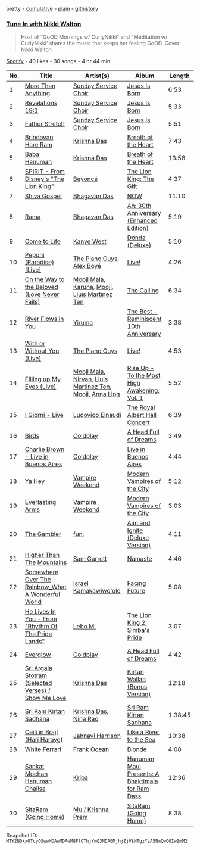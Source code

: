pretty - [cumulative](/playlists/cumulative/37i9dQZF1DX10hq8HpiPAY.md) - [plain](/playlists/plain/37i9dQZF1DX10hq8HpiPAY) - [githistory](https://github.githistory.xyz/mackorone/spotify-playlist-archive/blob/main/playlists/plain/37i9dQZF1DX10hq8HpiPAY)

### [Tune In with Nikki Walton](https://open.spotify.com/playlist/37i9dQZF1DX10hq8HpiPAY)

> Host of "GoOD Mornings w/ CurlyNikki" and "Meditation w/ CurlyNikki’ shares the music that keeps her feeling GoOD\. Cover: Nikki Walton

[Spotify](https://open.spotify.com/user/spotify) - 40 likes - 30 songs - 4 hr 44 min

| No. | Title | Artist(s) | Album | Length |
|---|---|---|---|---|
| 1 | [More Than Anything](https://open.spotify.com/track/2vUNNg9K4PAY5o3OBwGUVU) | [Sunday Service Choir](https://open.spotify.com/artist/2c9O21YLFy4tFI9zCVhbFg) | [Jesus Is Born](https://open.spotify.com/album/65zhpgwMMRxncpa7zHckQ6) | 6:53 |
| 2 | [Revelations 19:1](https://open.spotify.com/track/4pSUxkUKeWFyFNkzl7XoBU) | [Sunday Service Choir](https://open.spotify.com/artist/2c9O21YLFy4tFI9zCVhbFg) | [Jesus Is Born](https://open.spotify.com/album/65zhpgwMMRxncpa7zHckQ6) | 5:33 |
| 3 | [Father Stretch](https://open.spotify.com/track/2tLH5EsewbZNvmWidJqzDF) | [Sunday Service Choir](https://open.spotify.com/artist/2c9O21YLFy4tFI9zCVhbFg) | [Jesus Is Born](https://open.spotify.com/album/65zhpgwMMRxncpa7zHckQ6) | 5:51 |
| 4 | [Brindavan Hare Ram](https://open.spotify.com/track/3faStz9tu8BZCjZwGYxx1f) | [Krishna Das](https://open.spotify.com/artist/7BIXafmacnax46P30TEzNz) | [Breath of the Heart](https://open.spotify.com/album/6UxQYKwxX79QNmagONxvr0) | 7:43 |
| 5 | [Baba Hanuman](https://open.spotify.com/track/4Frp9uObfJLGLsMXosQp27) | [Krishna Das](https://open.spotify.com/artist/7BIXafmacnax46P30TEzNz) | [Breath of the Heart](https://open.spotify.com/album/6UxQYKwxX79QNmagONxvr0) | 13:58 |
| 6 | [SPIRIT \- From Disney's "The Lion King"](https://open.spotify.com/track/6ucmgsair6pvRYfwgvI6e0) | [Beyoncé](https://open.spotify.com/artist/6vWDO969PvNqNYHIOW5v0m) | [The Lion King: The Gift](https://open.spotify.com/album/552zi1M53PQAX5OH4FIdTx) | 4:37 |
| 7 | [Shiva Gospel](https://open.spotify.com/track/6KJMtDvtlMK031n9GeLPSq) | [Bhagavan Das](https://open.spotify.com/artist/5E8de54TFXkGwZZAdzmWuq) | [NOW](https://open.spotify.com/album/5q1HAmutGTq9viEr2GONrp) | 11:10 |
| 8 | [Rama](https://open.spotify.com/track/6F9C9MtBDeSxTSKK6vXJdE) | [Bhagavan Das](https://open.spotify.com/artist/5E8de54TFXkGwZZAdzmWuq) | [Ah: 30th Anniversary \(Enhanced Edition\)](https://open.spotify.com/album/4hXTrVD83vyLmrL7jDiOb8) | 5:19 |
| 9 | [Come to Life](https://open.spotify.com/track/14VMRC6EbRfeub5SkIXiad) | [Kanye West](https://open.spotify.com/artist/5K4W6rqBFWDnAN6FQUkS6x) | [Donda \(Deluxe\)](https://open.spotify.com/album/2Wiyo7LzdeBCsVZiRA6vVZ) | 5:10 |
| 10 | [Peponi \(Paradise\) \[Live\]](https://open.spotify.com/track/4KTvBpuyzikbShNQ2wl3NQ) | [The Piano Guys](https://open.spotify.com/artist/0jW6R8CVyVohuUJVcuweDI), [Alex Boyé](https://open.spotify.com/artist/6SraGCznFUAZ3zb4zVe3DM) | [Live!](https://open.spotify.com/album/6hoa5K74pqIBYkeaNUZKuL) | 4:26 |
| 11 | [On the Way to the Beloved \(Love Never Fails\)](https://open.spotify.com/track/3XljN2ubG6sWIXgIe0kAbC) | [Mooji Mala](https://open.spotify.com/artist/4r6OrlUbCRFfe2EOSmTl00), [Karuna](https://open.spotify.com/artist/1lVBlTKrFna6LTjJjGFh2y), [Mooji](https://open.spotify.com/artist/3sEwC1YZpzG5QWDUGRES4H), [Lluis Martinez Ten](https://open.spotify.com/artist/5PjFxMANosfLFt65QXo4g5) | [The Calling](https://open.spotify.com/album/1oR69W7oLHugoe4keaoWyT) | 6:34 |
| 12 | [River Flows in You](https://open.spotify.com/track/3xr8COed4nPPn6XWZ0iCGr) | [Yiruma](https://open.spotify.com/artist/0fauHpmSHwodVYIjTqOGHz) | [The Best \- Reminiscent 10th Anniversary](https://open.spotify.com/album/7dZ49XnPBaF4e6SMYmsNQ1) | 3:38 |
| 13 | [With or Without You \(Live\)](https://open.spotify.com/track/0yMOZ4IFKnhjnNO7ZkbFkr) | [The Piano Guys](https://open.spotify.com/artist/0jW6R8CVyVohuUJVcuweDI) | [Live!](https://open.spotify.com/album/6hoa5K74pqIBYkeaNUZKuL) | 4:53 |
| 14 | [Filling up My Eyes \(Live\)](https://open.spotify.com/track/58N4sK5KHI7VT4m5RahL8A) | [Mooji Mala](https://open.spotify.com/artist/4r6OrlUbCRFfe2EOSmTl00), [Nirvan](https://open.spotify.com/artist/4OBvRBls06BDmHbrBKc1XH), [Lluis Martinez Ten](https://open.spotify.com/artist/5PjFxMANosfLFt65QXo4g5), [Mooji](https://open.spotify.com/artist/3sEwC1YZpzG5QWDUGRES4H), [Anna Ling](https://open.spotify.com/artist/3LKkv2Nxjzynfv7ieSEbLZ) | [Rise Up \- To the Most High Awakening, Vol\. 1](https://open.spotify.com/album/0SCUJL9zCIvoVHthL2pii7) | 5:52 |
| 15 | [I Giorni \- Live](https://open.spotify.com/track/0R2HjTdF6olxqjoumQX5FS) | [Ludovico Einaudi](https://open.spotify.com/artist/2uFUBdaVGtyMqckSeCl0Qj) | [The Royal Albert Hall Concert](https://open.spotify.com/album/6HrjdZBesenIY3JJjldQF3) | 6:39 |
| 16 | [Birds](https://open.spotify.com/track/3HWDWyIqWuLsTHECx9DvXF) | [Coldplay](https://open.spotify.com/artist/4gzpq5DPGxSnKTe4SA8HAU) | [A Head Full of Dreams](https://open.spotify.com/album/3cfAM8b8KqJRoIzt3zLKqw) | 3:49 |
| 17 | [Charlie Brown \- Live in Buenos Aires](https://open.spotify.com/track/3ksF058sVZ21EgQdRLbUyI) | [Coldplay](https://open.spotify.com/artist/4gzpq5DPGxSnKTe4SA8HAU) | [Live in Buenos Aires](https://open.spotify.com/album/19CvkGjYpifkdwgVJSbog2) | 4:44 |
| 18 | [Ya Hey](https://open.spotify.com/track/1AmsqMwCRHj7BCtsZr7ZeY) | [Vampire Weekend](https://open.spotify.com/artist/5BvJzeQpmsdsFp4HGUYUEx) | [Modern Vampires of the City](https://open.spotify.com/album/1GXMNFfoHF4sN7lG8gZq1j) | 5:12 |
| 19 | [Everlasting Arms](https://open.spotify.com/track/5bbvdCQ6kc3OeC3FzUl9Dx) | [Vampire Weekend](https://open.spotify.com/artist/5BvJzeQpmsdsFp4HGUYUEx) | [Modern Vampires of the City](https://open.spotify.com/album/1GXMNFfoHF4sN7lG8gZq1j) | 3:03 |
| 20 | [The Gambler](https://open.spotify.com/track/4Nkn6En6TiZQRuTpEDPOYs) | [fun.](https://open.spotify.com/artist/5nCi3BB41mBaMH9gfr6Su0) | [Aim and Ignite \(Deluxe Version\)](https://open.spotify.com/album/39vNHJ3nDr6oO9mWLrRpsI) | 4:11 |
| 21 | [Higher Than The Mountains](https://open.spotify.com/track/6DoksnxMUS9PrDdzRaraby) | [Sam Garrett](https://open.spotify.com/artist/6bYrznKbGdUBy4IXEgxxOU) | [Namaste](https://open.spotify.com/album/6mEJoBeEsCr8OlqL2kuTDf) | 4:46 |
| 22 | [Somewhere Over The Rainbow\_What A Wonderful World](https://open.spotify.com/track/25U7raB3ZSszayTYClh4hF) | [Israel Kamakawiwo'ole](https://open.spotify.com/artist/4ogvuDRerGhZfSf7TtzHlr) | [Facing Future](https://open.spotify.com/album/0pquf1NcG9FdiypBPwICu9) | 5:08 |
| 23 | [He Lives In You \- From "Rhythm Of The Pride Lands"](https://open.spotify.com/track/2ahrqdsWQEbDkZqE7nwbaT) | [Lebo M.](https://open.spotify.com/artist/0zp9qNDSeYi3QEodhcKAAA) | [The Lion King 2: Simba's Pride](https://open.spotify.com/album/1Qi1XRfG99dwoh7bX1cyQy) | 3:07 |
| 24 | [Everglow](https://open.spotify.com/track/5qfZRNjt2TkHEL12r3sDEU) | [Coldplay](https://open.spotify.com/artist/4gzpq5DPGxSnKTe4SA8HAU) | [A Head Full of Dreams](https://open.spotify.com/album/3cfAM8b8KqJRoIzt3zLKqw) | 4:42 |
| 25 | [Sri Argala Stotram \(Selected Verses\) / Show Me Love](https://open.spotify.com/track/5V1XAce8nFtkyd1186uAIF) | [Krishna Das](https://open.spotify.com/artist/7BIXafmacnax46P30TEzNz) | [Kirtan Wallah \(Bonus Version\)](https://open.spotify.com/album/30ZrG4aRlyV5O4DKOHVSwn) | 12:18 |
| 26 | [Sri Ram Kirtan Sadhana](https://open.spotify.com/track/2ymzb9BzyUTDNqtezYE7aw) | [Krishna Das](https://open.spotify.com/artist/7BIXafmacnax46P30TEzNz), [Nina Rao](https://open.spotify.com/artist/6y3uAYl8r5AavDEOk6KENi) | [Sri Ram Kirtan Sadhana](https://open.spotify.com/album/4inFYMaqYYc5Gb6ZZkDxUe) | 1:38:45 |
| 27 | [Ceili in Braj! \(Hari Haraye\)](https://open.spotify.com/track/69ff3mnTdc3wZTn8MHuEH8) | [Jahnavi Harrison](https://open.spotify.com/artist/5yFeIzipr0tcFe2TAU1vBz) | [Like a River to the Sea](https://open.spotify.com/album/7GJOFsyNN2u7yii6fOc8bo) | 10:38 |
| 28 | [White Ferrari](https://open.spotify.com/track/2LMkwUfqC6S6s6qDVlEuzV) | [Frank Ocean](https://open.spotify.com/artist/2h93pZq0e7k5yf4dywlkpM) | [Blonde](https://open.spotify.com/album/3mH6qwIy9crq0I9YQbOuDf) | 4:08 |
| 29 | [Sankat Mochan Hanuman Chalisa](https://open.spotify.com/track/1lIiUHjQcmJceqMaY3Uw8Z) | [Kripa](https://open.spotify.com/artist/1138SOFJJV3LOQH6eRWb4G) | [Hanuman Maui Presents: A Bhaktimala for Ram Dass](https://open.spotify.com/album/1eEIMvA5ScGjxrI9w7mZFr) | 12:36 |
| 30 | [SitaRam \(Going Home\)](https://open.spotify.com/track/4B0XWpFOAXTEQcvkH383Sx) | [Mu / Krishna Prem](https://open.spotify.com/artist/67lephGhdt19UmfwjkZRrE) | [SitaRam \(Going Home\)](https://open.spotify.com/album/0xI9fZOkWVTGXCJpt9gX6C) | 8:38 |

Snapshot ID: `MTY2NDkxOTcyOSwwMDAwMDAwMGFlOThjYmQ3NDA0MjhjZjVkNTgzYzA5NmQwOGIwZmM2`
